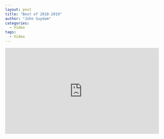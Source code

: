 ```yaml
---
layout: post
title: "Best of 2018-2019"
author: "John Suydam"
categories:
  - Video
tags:
  - Video
---
```


<div style="overflow:hidden;padding-bottom:56.25%;position:relative;height:0;">
<iframe style="left:0;top:0;height:100%;width:100%;position:absolute;" width="560" height="315" src="https://www.youtube.com/embed/QKzprmw4dj0?controls=0" frameborder="0" allow="accelerometer; autoplay; encrypted-media; gyroscope; picture-in-picture" allowfullscreen></iframe>
</div>

